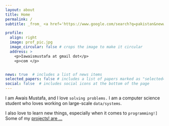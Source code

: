 ```yaml
---
layout: about
title: Home
permalink: /
subtitle: _from_ <a href='https://www.google.com/search?q=pakistan&newwindow=1&client=opera-gx&hs=eeW&sxsrf=ALiCzsZ9oarMqrLNsR9rhKHIWQUf3XJV2g:1671186296658&source=lnms&tbm=isch&sa=X&ved=2ahUKEwjF88KM9v37AhV7VKQEHaokDLoQ_AUoAnoECAIQBA&biw=1399&bih=769&dpr=1'>Pakistan</a>,`Land of Peace.`

profile:
  align: right
  image: prof_pic.jpg
  image_circular: false # crops the image to make it circular
  address: >
    <p>Iawaismustafa at gmail dot</p>
    <p>com </p>


news: true  # includes a list of news items
selected_papers: false # includes a list of papers marked as "selected={true}"
social: false  # includes social icons at the bottom of the page
---
```


I am Awais Mustafa, and I love `solving problems.`
I am a computer science student who loves working on large-scale `data/systems`.



I also love to learn new things, especially when it comes to `programming!]`
Some of my [projects! are ...](/projects)



<!-- You can put a picture in, too. The code is already in, just name your picture `prof_pic.jpg` and put it in the `img/` folder.

Put your address / P.O. box / other info right below your picture. You can also disable any these elements by editing `profile` property of the YAML header of your `_pages/about.md`. Edit `_bibliography/papers.bib` and Jekyll will render your [publications page](/al-folio/publications/) automatically.

Link to your social media connections, too. This theme is set up to use [Font Awesome icons](http://fortawesome.github.io/Font-Awesome/) and [Academicons](https://jpswalsh.github.io/academicons/), like the ones below. Add your Facebook, Twitter, LinkedIn, Google Scholar, or just disable all of them.
 -->
